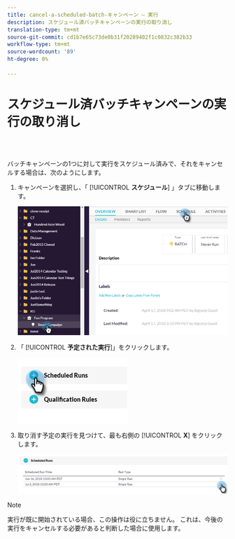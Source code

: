 ```yaml
---
title: cancel-a-scheduled-batch-キャンペーン — 実行
description: スケジュール済バッチキャンペーンの実行の取り消し
translation-type: tm+mt
source-git-commit: cd1b7e65c73de0b31f20289402f1c0832c382b33
workflow-type: tm+mt
source-wordcount: '89'
ht-degree: 0%

---
```



# スケジュール済バッチキャンペーンの実行の取り消し

<br> 

バッチキャンペーンの1つに対して実行をスケジュール済みで、それをキャンセルする場合は、次のようにします。

1. キャンペーンを選択し、「 [!UICONTROL **スケジュール**] 」タブに移動します。

   ![イメージ1](/help/sky/assets/smart-campaigns/cancel-a-scheduled-batch-campaign-run/cancel-a-scheduled-batch-campaign-run-1.png)

1. 「 [!UICONTROL **予定された実行**]」をクリックします。

   ![イメージ2](/help/sky/assets/smart-campaigns/cancel-a-scheduled-batch-campaign-run/cancel-a-scheduled-batch-campaign-run-2.png)

1. 取り消す予定の実行を見つけて、最も右側の [!UICONTROL **X**] をクリックします。

   ![イメージ3](/help/sky/assets/smart-campaigns/cancel-a-scheduled-batch-campaign-run/cancel-a-scheduled-batch-campaign-run-3.png)

>[!NOTE]
>
>実行が既に開始されている場合、この操作は役に立ちません。 これは、今後の実行をキャンセルする必要があると判断した場合に使用します。
